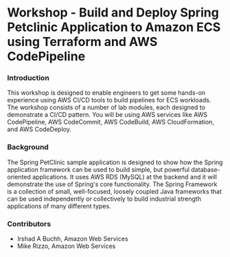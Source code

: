 # Workshop - Build and Deploy Spring Petclinic Application to Amazon ECS using Terraform and AWS CodePipeline 

### Introduction
This workshop is designed to enable engineers to get some hands-on experience using AWS CI/CD tools to build pipelines for ECS workloads. The workshop consists of a number of lab modules, each designed to demonstrate a CI/CD pattern. You will be using AWS services like AWS CodePipeline, AWS CodeCommit, AWS CodeBuild, AWS CloudFormation, and AWS CodeDeploy.


### Background

The Spring PetClinic sample application is designed to show how the Spring application framework can be used to build simple, but powerful database-oriented applications. It uses AWS RDS (MySQL) at the backend and it will demonstrate the use of Spring's core functionality. The Spring Framework is a collection of small, well-focused, loosely coupled Java frameworks that can be used independently or collectively to build industrial strength applications of many different types.

### Contributors

- Irshad A Buchh, Amazon Web Services
- Mike Rizzo, Amazon Web Services

